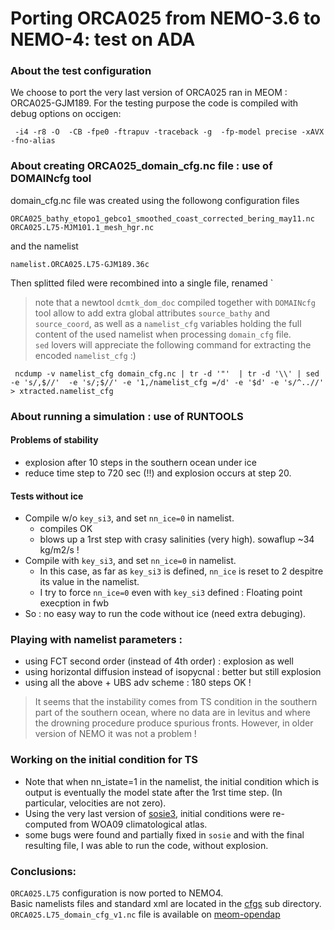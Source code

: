 # Porting ORCA025 from NEMO-3.6 to NEMO-4: test on ADA
### About the test configuration
We choose to port the very last version of ORCA025 ran in MEOM : ORCA025-GJM189.
 For the testing purpose the code is compiled with debug options on occigen:

     -i4 -r8 -O  -CB -fpe0 -ftrapuv -traceback -g  -fp-model precise -xAVX -fno-alias

### About creating ORCA025_domain_cfg.nc file : use of DOMAINcfg tool
   domain_cfg.nc file was created using the followong configuration files
   
   ```
   ORCA025_bathy_etopo1_gebco1_smoothed_coast_corrected_bering_may11.nc
   ORCA025.L75-MJM101.1_mesh_hgr.nc
   ```

   and the namelist 

   ```
   namelist.ORCA025.L75-GJM189.36c
   ```
   Then splitted filed were recombined into a single file, renamed `

   > note that a newtool `dcmtk_dom_doc` compiled together with `DOMAINcfg` tool allow to add extra global attributes `source_bathy` and `source_coord`, as well as a `namelist_cfg` variables holding the full content of the used namelist when processing `domain_cfg` file.  
   > `sed` lovers will appreciate the following command for extracting the encoded `namelist_cfg` :)  
   ```
    ncdump -v namelist_cfg domain_cfg.nc | tr -d '"'  | tr -d '\\' | sed -e 's/,$//'  -e 's/;$//' -e '1,/namelist_cfg =/d' -e '$d' -e 's/^..//' > xtracted.namelist_cfg
   ```

### About running a simulation : use of RUNTOOLS
#### Problems of stability
  * explosion after 10 steps in the southern ocean under ice
  * reduce time step to 720 sec (!!) and explosion occurs at step 20.
#### Tests without ice
  * Compile w/o `key_si3`, and set `nn_ice=0` in namelist.
    * compiles OK
    * blows up a 1rst step with crasy salinities (very high). sowaflup ~34 kg/m2/s ! 
  * Compile with `key_si3`, and set `nn_ice=0` in namelist.
    * In this case, as far as `key_si3` is defined, `nn_ice` is reset to 2 despitre its value in the namelist.
    * I try to force `nn_ice=0` even with `key_si3` defined : Floating point execption in fwb
  * So : no easy way to run the code without ice (need extra debuging).
### Playing with namelist parameters :
  * using FCT second order (instead of 4th order) : explosion as well
  * using horizontal diffusion instead of isopycnal : better but still explosion
  * using all the above + UBS adv scheme : 180 steps OK !
> It seems that the instability comes from TS condition in the southern part of the southern ocean, where no data are in levitus and where the drowning procedure produce spurious fronts. However, in older version of NEMO it was not a problem !
### Working on the initial condition for TS
  * Note that when nn_istate=1 in the namelist, the initial condition which is output is eventually the model state after the 1rst time step. (In particular, velocities are not zero).
  * Using the very last version of [sosie3](https://github.com/brodeau/sosie), initial conditions were re-computed from WOA09 climatological atlas.
   * some bugs were found and partially fixed in `sosie` and with the final resulting file, I was able to run the code, without explosion.

### Conclusions:
`ORCA025.L75` configuration is now ported to NEMO4.  
 Basic namelists files and standard xml are located in the [cfgs](../DCMTOOLS/DRAKKAR/NEMO4/cfgs/ORCA025.L75-nemo4) sub directory.  
`ORCA025.L75_domain_cfg_v1.nc` file is available on [meom-opendap](https://ige-meom-opendap.univ-grenoble-alpes.fr/thredds/catalog/meomopendap/extract/NEMO4-cfg/ORCA025.L75/catalog.html?dataset=meomscanpublic/NEMO4-cfg/ORCA025.L75/ORCA025.L75_domain_cfg_v1.nc) 

    

